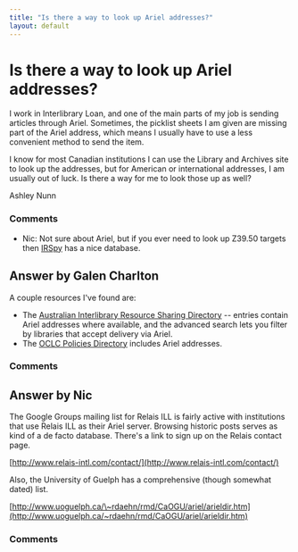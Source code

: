 ```yaml
---
title: "Is there a way to look up Ariel addresses?"
layout: default
---
```

Is there a way to look up Ariel addresses?
=====================
I work in Interlibrary Loan, and one of the main parts of my job is
sending articles through Ariel. Sometimes, the picklist sheets I am
given are missing part of the Ariel address, which means I usually have
to use a less convenient method to send the item.

I know for most Canadian institutions I can use the Library and Archives
site to look up the addresses, but for American or international
addresses, I am usually out of luck. Is there a way for me to look those
up as well?

Ashley Nunn

### Comments ###
* Nic: Not sure about Ariel, but if you ever need to look up Z39.50 targets
then [IRSpy](http://irspy.indexdata.com) has a nice database.


Answer by Galen Charlton
----------------
A couple resources I've found are:

-   The [Australian Interlibrary Resource Sharing
    Directory](http://www.nla.gov.au/apps/ilrs) -- entries contain Ariel
    addresses where available, and the advanced search lets you filter
    by libraries that accept delivery via Ariel.
-   The [OCLC Policies Directory](https://illpolicies.oclc.org/)
    includes Ariel addresses.


### Comments ###

Answer by Nic
----------------
The Google Groups mailing list for Relais ILL is fairly active with
institutions that use Relais ILL as their Ariel server. Browsing
historic posts serves as kind of a de facto database. There's a link to
sign up on the Relais contact page.

[http://www.relais-intl.com/contact/](http://www.relais-intl.com/contact/)

Also, the University of Guelph has a comprehensive (though somewhat
dated) list.

[http://www.uoguelph.ca/\~rdaehn/rmd/CaOGU/ariel/arieldir.htm](http://www.uoguelph.ca/~rdaehn/rmd/CaOGU/ariel/arieldir.htm)

### Comments ###

